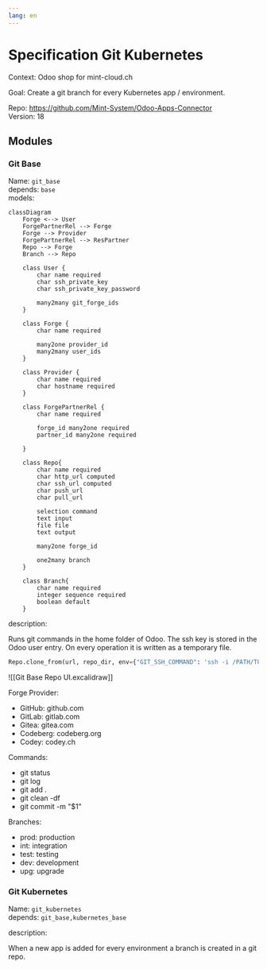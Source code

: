 ```yaml
---
lang: en
---
```

# Specification Git Kubernetes

Context: Odoo shop for mint-cloud.ch

Goal: Create a git branch for every Kubernetes app / environment.

Repo: <https://github.com/Mint-System/Odoo-Apps-Connector>\
Version: 18

## Modules

### Git Base

Name: `git_base`\
depends: `base`\
models:

```mermaid
classDiagram
    Forge <--> User
	ForgePartnerRel --> Forge
	Forge --> Provider
	ForgePartnerRel --> ResPartner
	Repo --> Forge
	Branch --> Repo
	
    class User {
		char name required
		char ssh_private_key
		char ssh_private_key_password

		many2many git_forge_ids
    }

	class Forge {
		char name required
		
		many2one provider_id
		many2many user_ids
	}
	
	class Provider {
		char name required
		char hostname required
	}

	class ForgePartnerRel {
		char name required
	
		forge_id many2one required
		partner_id many2one required
		
	}

    class Repo{
		char name required
		char http_url computed
		char ssh_url computed
		char push_url
		char pull_url
		
		selection command
		text input
		file file
		text output
		
		many2one forge_id

		one2many branch
    }

    class Branch{
		char name required
		integer sequence required
		boolean default
    }
```

description:

Runs git commands in the home folder of Odoo. The ssh key is stored in the Odoo user entry. On every operation it is written as a temporary file.

```python
Repo.clone_from(url, repo_dir, env={"GIT_SSH_COMMAND": 'ssh -i /PATH/TO/KEY'})
```

![[Git Base Repo UI.excalidraw]]

Forge Provider:
* GitHub: github.com
* GitLab: gitlab.com
* Gitea: gitea.com
* Codeberg: codeberg.org
* Codey: codey.ch

Commands:
* git status
* git log
* git add .
* git clean -df
* git commit -m "$1"

Branches:
- prod: production
- int: integration
- test: testing
- dev: development
- upg: upgrade

### Git Kubernetes

Name: `git_kubernetes`\
depends: `git_base,kubernetes_base`

description:

When a new app is added for every environment a branch is created in a git repo.
